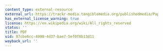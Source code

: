 ```yaml
---
content_type: external-resource
external_url: https://trackr-media.tangiblemedia.org/publishedmedia/Papers/331-Tangible%20Bits%20Towards%20Seamless/Published/PDF
has_external_license_warning: true
license: https://en.wikipedia.org/wiki/All_rights_reserved
status: ''
title: PDF
uid: 07cbe6cc-4998-4d37-bae7-5ef0f8b13d11
wayback_url: ''
---
```


